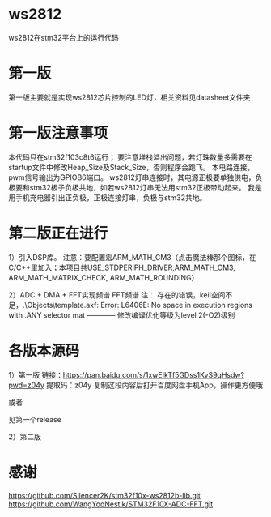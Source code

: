 # ws2812
ws2812在stm32平台上的运行代码

# 第一版
第一版主要就是实现ws2812芯片控制的LED灯，相关资料见datasheet文件夹

# 第一版注意事项
本代码只在stm32f103c8t6运行；
要注意堆栈溢出问题，若灯珠数量多需要在startup文件中修改Heap_Size及Stack_Size，否则程序会跑飞。
本电路连接，pwm信号输出为GPIOB6端口。
ws2812灯串连接时，其电源正极要单独供电，负极要和stm32板子负极共地，如若ws2812灯串无法用stm32正极带动起来。
我是用手机充电器引出正负极，正极连接灯串，负极与stm32共地。

# 第二版正在进行
1）引入DSP库。
注意：要配置宏ARM_MATH_CM3（点击魔法棒那个图标，在C/C++里加入；本项目共USE_STDPERIPH_DRIVER,ARM_MATH_CM3, ARM_MATH_MATRIX_CHECK, ARM_MATH_ROUNDING）

2）ADC + DMA + FFT实现频谱
FFT频谱
注： 存在的错误，keil空间不足，.\Objects\template.axf: Error: L6406E: No space in execution regions with .ANY selector mat ———— 修改编译优化等级为level 2(-O2)级别

# 各版本源码
1）第一版
链接：https://pan.baidu.com/s/1xwEIkTf5GDss1KvS9qHsdw?pwd=z04y 
提取码：z04y 
复制这段内容后打开百度网盘手机App，操作更方便哦

或者

见第一个release

2）第二版


# 感谢
https://github.com/Silencer2K/stm32f10x-ws2812b-lib.git
https://github.com/WangYooNestik/STM32F10X-ADC-FFT.git
